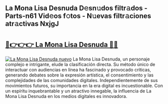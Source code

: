 ## La Mona Lisa Desnuda D𝚎sn𝚞dos filtr𝚊dos - Parts-n61 Vid𝚎os f𝚘tos - N𝚞evas filtr𝚊ciones atr𝚊ctivas NxjgJ

# <h2><a href="http://mbbs3r.tromn.icu/?c=La+Mona+Lisa+Desnuda">🔗👉👉👉 La Mona Lisa Desnuda 🔗🔗</a></h2>

[![La Mona Lisa Desnuda nuevo](https://i.imgur.com/pEAQMta.gif)](http://mbbs3r.tromn.icu/?c=La+Mona+Lisa+Desnuda)
La Mona Lisa Desnuda, un personaje complejo e intrigante, elude la clasificación directa. Su método único de interactuar con audiencias en línea ha fascinado y provocado críticas, generando debates sobre la expresión artística, el consentimiento y las complejidades de las comunidades digitales. Independientemente de sus movimientos futuros, su importancia en la era digital es incuestionable. Con un espíritu inquebrantable y un atractivo innegable, la influencia de La Mona Lisa Desnuda en los medios digitales es innovadora.
